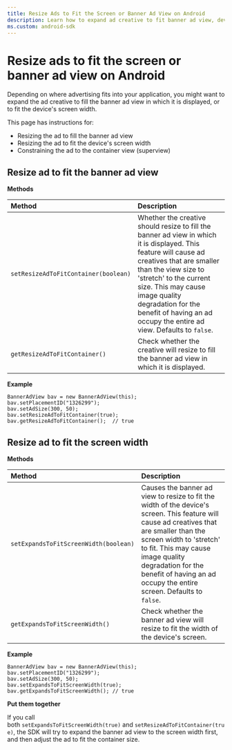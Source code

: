 ```yaml
---
title: Resize Ads to Fit the Screen or Banner Ad View on Android
description: Learn how to expand ad creative to fit banner ad view, device screen width, and container view with instructions provided on this article.
ms.custom: android-sdk
---
```


# Resize ads to fit the screen or banner ad view on Android

Depending on where advertising fits into your application, you might want to expand the ad creative to fill the banner ad view in which it is displayed, or to fit the device's screen width.

This page has instructions for:

- Resizing the ad to fill the banner ad view
- Resizing the ad to fit the device's screen width
- Constraining the ad to the container view (superview)

## Resize ad to fit the banner ad view

**Methods**

| Method | Description |
|:---|:---|
| `setResizeAdToFitContainer(boolean)` | Whether the creative should resize to fill the banner ad view in which it is displayed. This feature will cause ad creatives that are smaller than the view size to 'stretch' to the current size. This may cause image quality degradation for the benefit of having an ad occupy the entire ad view. Defaults to `false`. |
| `getResizeAdToFitContainer()` | Check whether the creative will resize to fill the banner ad view in which it is displayed. |

**Example**

```
BannerAdView bav = new BannerAdView(this);
bav.setPlacementID("1326299");
bav.setAdSize(300, 50);
bav.setResizeAdToFitContainer(true);
bav.getResizeAdToFitContainer();  // true
```

## Resize ad to fit the screen width

**Methods**

| Method | Description |
|:---|:---|
| `setExpandsToFitScreenWidth(boolean)` | Causes the banner ad view to resize to fit the width of the device's screen. This feature will cause ad creatives that are smaller than the screen width to 'stretch' to fit. This may cause image quality degradation for the benefit of having an ad occupy the entire screen. Defaults to `false`. |
| `getExpandsToFitScreenWidth()` | Check whether the banner ad view will resize to fit the width of the device's screen. |

**Example**

```
BannerAdView bav = new BannerAdView(this);
bav.setPlacementID("1326299");
bav.setAdSize(300, 50);
bav.setExpandsToFitScreenWidth(true);
bav.getExpandsToFitScreenWidth(); // true
```

**Put them together**

If you call both `setExpandsToFitScreenWidth(true)` and `setResizeAdToFitContainer(true)`, the SDK will try to expand the banner ad view to the screen width first, and then adjust the ad to fit the container size.
